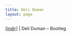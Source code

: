 ```yaml
---
title: Deli Duman
layout: page
---
```


<a href="https://cloud.mail.ru/public/a288b8fcc2a6%2FDeli%20Duman%20-%20Bootleg%2F" target="_blank">[indir]</a> | Deli Duman &#8211; Bootleg